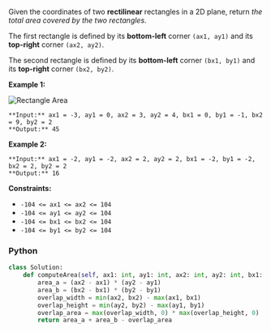 Given the coordinates of two  **rectilinear**  rectangles in a 2D plane, return  _the total area covered by the two
rectangles_.

The first rectangle is defined by its  **bottom-left**  corner  `(ax1, ay1)`  and its  **top-right**
corner  `(ax2, ay2)`.

The second rectangle is defined by its  **bottom-left**  corner  `(bx1, by1)`  and its  **top-right**
corner  `(bx2, by2)`.

**Example 1:**

![Rectangle Area](https://assets.leetcode.com/uploads/2021/05/08/rectangle-plane.png)

```
**Input:** ax1 = -3, ay1 = 0, ax2 = 3, ay2 = 4, bx1 = 0, by1 = -1, bx2 = 9, by2 = 2
**Output:** 45
```

**Example 2:**

```
**Input:** ax1 = -2, ay1 = -2, ax2 = 2, ay2 = 2, bx1 = -2, by1 = -2, bx2 = 2, by2 = 2
**Output:** 16
```

**Constraints:**

- `-104 <= ax1 <= ax2 <= 104`
- `-104 <= ay1 <= ay2 <= 104`
- `-104 <= bx1 <= bx2 <= 104`
- `-104 <= by1 <= by2 <= 104`

### Python

```python
class Solution:
    def computeArea(self, ax1: int, ay1: int, ax2: int, ay2: int, bx1: int, by1: int, bx2: int, by2: int) -> int:
        area_a = (ax2 - ax1) * (ay2 - ay1)
        area_b = (bx2 - bx1) * (by2 - by1)
        overlap_width = min(ax2, bx2) - max(ax1, bx1)
        overlap_height = min(ay2, by2) - max(ay1, by1)
        overlap_area = max(overlap_width, 0) * max(overlap_height, 0)
        return area_a + area_b - overlap_area
```